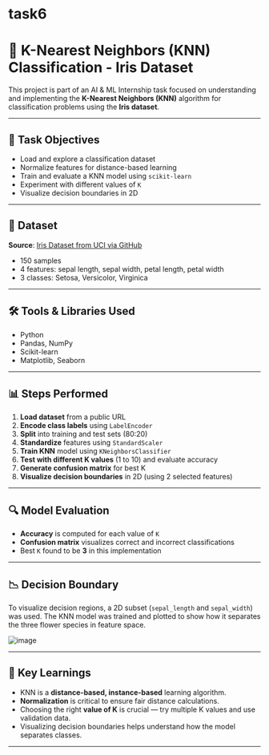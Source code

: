 # task6
# 🌸 K-Nearest Neighbors (KNN) Classification - Iris Dataset

This project is part of an AI & ML Internship task focused on understanding and implementing the **K-Nearest Neighbors (KNN)** algorithm for classification problems using the **Iris dataset**.

---

## 📌 Task Objectives

- Load and explore a classification dataset
- Normalize features for distance-based learning
- Train and evaluate a KNN model using `scikit-learn`
- Experiment with different values of `K`
- Visualize decision boundaries in 2D

---

## 📂 Dataset

**Source**: [Iris Dataset from UCI via GitHub](https://raw.githubusercontent.com/uiuc-cse/data-fa14/gh-pages/data/iris.csv)  
- 150 samples
- 4 features: sepal length, sepal width, petal length, petal width
- 3 classes: Setosa, Versicolor, Virginica

---

## 🛠️ Tools & Libraries Used

- Python
- Pandas, NumPy
- Scikit-learn
- Matplotlib, Seaborn

---

## 📊 Steps Performed

1. **Load dataset** from a public URL
2. **Encode class labels** using `LabelEncoder`
3. **Split** into training and test sets (80:20)
4. **Standardize** features using `StandardScaler`
5. **Train KNN** model using `KNeighborsClassifier`
6. **Test with different K values** (1 to 10) and evaluate accuracy
7. **Generate confusion matrix** for best K
8. **Visualize decision boundaries** in 2D (using 2 selected features)

---

## 🔍 Model Evaluation

- **Accuracy** is computed for each value of `K`
- **Confusion matrix** visualizes correct and incorrect classifications
- Best `K` found to be **3** in this implementation

---

## 📉 Decision Boundary

To visualize decision regions, a 2D subset (`sepal_length` and `sepal_width`) was used. The KNN model was trained and plotted to show how it separates the three flower species in feature space.

![image](https://github.com/user-attachments/assets/d6ee2862-37d8-424b-af65-e82a8f1ce5f1)



---

## 🧠 Key Learnings

- KNN is a **distance-based, instance-based** learning algorithm.
- **Normalization** is critical to ensure fair distance calculations.
- Choosing the right **value of K** is crucial — try multiple K values and use validation data.
- Visualizing decision boundaries helps understand how the model separates classes.

---


